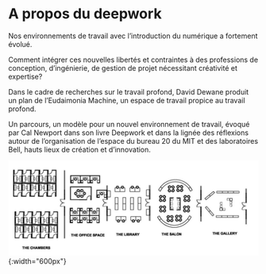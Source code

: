 # A propos du deepwork

Nos environnements de travail avec l’introduction du numérique a fortement évolué.

Comment intégrer ces nouvelles libertés et contraintes à des professions de conception, d’ingénierie, de gestion de projet nécessitant créativité et expertise?

Dans le cadre de recherches sur le travail profond, David Dewane produit un plan de l’Eudaimonia Machine, un espace de travail propice au travail profond.

Un parcours, un modèle pour un nouvel environnement de travail, évoqué par Cal Newport dans son livre Deepwork et dans la lignée des réflexions autour de l’organisation de l’espace du bureau 20 du MIT et des laboratoires Bell, hauts lieux de création et d’innovation. 

![deepwork](/images/deepwork.jpg){:width="600px"}